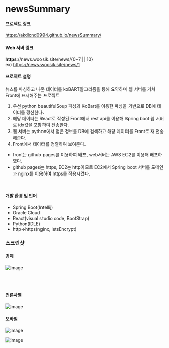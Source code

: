 # newsSummary

#### 프로젝트 링크
https://akdlcnd0994.github.io/newsSummary/

#### Web 서버 링크
**https**://news.woosik.site/news/{0~7 || 10}
<br/>
ex) https://news.woosik.site/news/1


#### 프로젝트 설명
뉴스를 파싱하고 나온 데이터를 koBART알고리즘을 통해 요약하며 웹 서버를 거쳐 Front에 표시해주는 프로젝트

1. 우선 python beautifulSoup 파싱과 KoBart를 이용한 파싱을 기반으로 DB에 데이터를 갱신한다.
2. 해당 데이터는 React로 작성된 Front에서 rest api를 이용해 Spring boot 웹 서버로 idx값을 포함하여 전송한다.
3. 웹 서버는 python에서 얻은 정보를 DB에 검색하고 해당 데이터를 Front로 재 전송해준다.
4. Front에서 데이터를 정렬하여 보여준다.

- front는 github pages를 이용하여 배포, web서버는 AWS EC2를 이용해 배포하였다.
- github pages는 https, EC2는 http이므로 EC2에서 Spring boot 서버를 도메인과 nginx를 이용하여 https를 적용시켰다.
<br/>

#### 개발 환경 및 언어
- Spring Boot(Intellij)
- Oracle Cloud
- React(visual studio code, BootStrap) 
- Python(IDLE)
- http->https(nginx, letsEncrypt)

### 스크린샷

#### 경제
![image](https://github.com/akdlcnd0994/newsSummary/assets/28687142/9a883d55-ed89-40bf-aacb-d0fc13b20d87)

</br>
</br>

#### 언론사별
![image](https://github.com/akdlcnd0994/newsSummary/assets/28687142/7f5f30e1-a906-4618-b840-161de75c5cda)

#### 모바일
![image](https://github.com/akdlcnd0994/newsSummary/assets/28687142/5eee1a22-70b5-47a9-a534-1998f3083d62)

![image](https://github.com/akdlcnd0994/newsSummary/assets/28687142/9fa8a398-6efa-4b72-977e-c34be19628c4)




